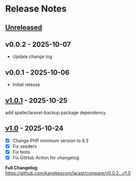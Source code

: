 # Release Notes

## [Unreleased](https://github.com/kanekescom/larast/compare/v1.0.1...HEAD)

## v0.0.2 - 2025-10-07

- Update change log

## v0.0.1 - 2025-10-06

- Initial release

## [v1.0.1](https://github.com/kanekescom/larast/compare/v1.0...v1.0.1) - 2025-10-25

add spatie/laravel-backup package dependency

## [v1.0](https://github.com/kanekescom/larast/compare/v1.0.2...v1.0) - 2025-10-24

- [x] Change PHP minimum version to 8.3
- [x] Fix seeders
- [x] Fix tests
- [x] Fix GitHub Action for changelog

**Full Changelog**: https://github.com/kanekescom/larast/compare/v0.0.2...v1.0
